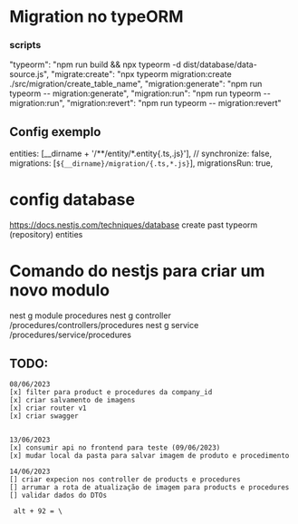 
# Migration no typeORM
### scripts
 "typeorm": "npm run build && npx typeorm -d dist/database/data-source.js",
    "migrate:create": "npx typeorm migration:create ./src/migration/create_table_name",
    "migration:generate": "npm run typeorm -- migration:generate",
    "migration:run": "npm run typeorm -- migration:run",
    "migration:revert": "npm run typeorm -- migration:revert"

## Config exemplo
  entities: [__dirname + '/**/entity/*.entity{.ts,.js}'],
        // synchronize: false,
        migrations: [`${__dirname}/migration/{.ts,*.js}`],
        migrationsRun: true,

# config database
https://docs.nestjs.com/techniques/database
create past typeorm (repository) 
              entities

# Comando do nestjs para criar um novo modulo
nest g module procedures
nest g controller /procedures/controllers/procedures
nest g service /procedures/service/procedures


## TODO:
    08/06/2023
    [x] filter para product e procedures da company_id
    [x] criar salvamento de imagens
    [x] criar router v1
    [x] criar swagger

    
    13/06/2023
    [x] consumir api no frontend para teste (09/06/2023)
    [x] mudar local da pasta para salvar imagem de produto e procedimento

    14/06/2023
    [] criar expecion nos controller de products e procedures
    [] arrumar a rota de atualização de imagem para products e procedures
    [] validar dados do DTOs



<!-- boas práticas para tornar o imprevisivel previsivel.

se pergunte, o que isso faz?
seja explícitos tire informações inplicitas.
eviter entrar em detalhe de implementação. Para isso
evite interpretações errada.
ex:.
listaDePista < O que é isso ? array, posso usar forEach ?>
mas e se o resultado de listaDePista for uma lista de pistas
dentro de uma string. //"morango, singapore, interlagos"
// "string"
Melhore colocando PistaEmTexto <Não é um array, pode ser um objeto>

codebase perigoso:
vários desenvolvedores e menos velocidade na hora de programar
o difícil é ler e entender para alterar sem quebrar algo.

não abrevie!
escreva código para agradar outra pessoa! evite ruidos.

 -->


 
     alt + 92 = \
      